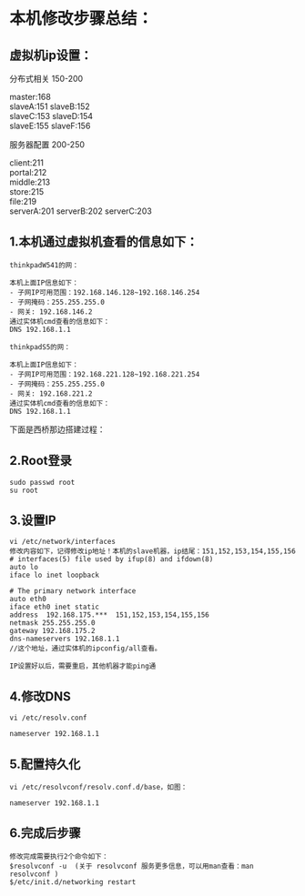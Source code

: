 # 本机修改步骤总结：

## 虚拟机ip设置：

分布式相关 150-200

master:168  
slaveA:151 slaveB:152  
slaveC:153 slaveD:154   
slaveE:155 slaveF:156  

服务器配置 200-250  
 
client:211   
portal:212  
middle:213  
store:215  
file:219   
serverA:201 serverB:202 serverC:203 

## 1.本机通过虚拟机查看的信息如下：

	thinkpadW541的网：

	本机上面IP信息如下：
	- 子网IP可用范围：192.168.146.128~192.168.146.254
	- 子网掩码：255.255.255.0
	- 网关: 192.168.146.2
	通过实体机cmd查看的信息如下：
	DNS 192.168.1.1

	thinkpadS5的网：

	本机上面IP信息如下：
	- 子网IP可用范围：192.168.221.128~192.168.221.254
	- 子网掩码：255.255.255.0
	- 网关: 192.168.221.2
	通过实体机cmd查看的信息如下：
	DNS 192.168.1.1

下面是西桥那边搭建过程：

## 2.Root登录

	sudo passwd root
	su root
	
## 3.设置IP

	vi /etc/network/interfaces
	修改内容如下，记得修改ip地址！本机的slave机器，ip结尾：151,152,153,154,155,156
	# interfaces(5) file used by ifup(8) and ifdown(8)
	auto lo
	iface lo inet loopback
	
	# The primary network interface
	auto eth0
	iface eth0 inet static
	address  192.168.175.***  151,152,153,154,155,156
	netmask 255.255.255.0
	gateway 192.168.175.2
	dns-nameservers 192.168.1.1
	//这个地址，通过实体机的ipconfig/all查看。
	
	IP设置好以后，需要重启，其他机器才能ping通

## 4.修改DNS

	vi /etc/resolv.conf
	
	nameserver 192.168.1.1
	
## 5.配置持久化

	vi /etc/resolvconf/resolv.conf.d/base，如图：
	
	nameserver 192.168.1.1
	
## 6.完成后步骤

	修改完成需要执行2个命令如下：
	$resolvconf -u  (关于 resolvconf 服务更多信息，可以用man查看：man resolvconf )
	$/etc/init.d/networking restart

